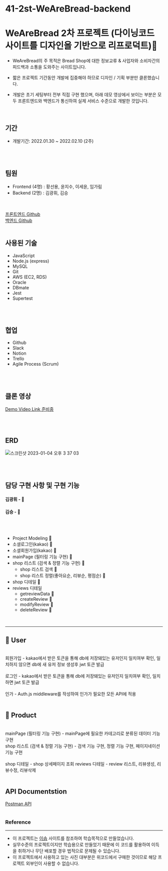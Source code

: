 # 41-2st-WeAreBread-backend

# WeAreBread 2차 프로젝트 (다이닝코드 사이트를 디자인을 기반으로 리프로덕트)🥾
- WeAreBread의 주 목적은 Bread Shop에 대한 정보교류 & 사업자와 소비자간의 피드백과 소통을 도와주는 사이트입니다.

- 짧은 프로젝트 기간동안 개발에 집중해야 하므로 디자인 / 기획 부분만 클론했습니다.


- 개발은 초기 세팅부터 전부 직접 구현 했으며, 아래 데모 영상에서 보이는 부분은 모두 프론트엔드와 백엔드가 통신하여 실제 서비스 수준으로 개발한 것입니다.
<br />

## 기간

- 개발기간: 2022.01.30 ~ 2022.02.10 (2주)
<br />
<br />


## 팀원

- Frontend (4명) : 황선용, 윤지수, 이세윤, 임가림
- Backend (2명)  : 김광휘, 김승
<br />
<br />
<a href="https://github.com/wecode-bootcamp-korea/41-2nd-WeAreBread-frontend">프론트엔드 Github</a>
<br />
<a href="https://github.com/wecode-bootcamp-korea/41-2nd-WeAreBread-backend">  백엔드 Github</a>
<br />
<br />

## 사용된 기술
- JavaScript
- Node.js (express)
- MySQL
- Git
- AWS (EC2, RDS)
- Oracle
- DBmate
- Jest
- Supertest
<br />
<br />


## 협업

- Github
- Slack
- Notion
- Trello
- Agile Process (Scrum)
<br />
<br />



## 클론 영상


<a href="">Demo Video Link 준비중</a>



<br />
<br />


## ERD
![스크린샷 2023-01-04 오후 3 37 03](https://user-images.githubusercontent.com/119113904/218299538-c6c659c5-0317-4515-99fc-518da3410cbc.png)


<br />
<br />


## 담당 구현 사항 및 구현 기능

#### 김광휘 - 🤖  

#### 김승 - 🙂

<br />
<br />

- Project Modeling 🤖
- 소셜로그인(kakao) 🤖
- 소셜회원가입(kakao) 🤖
- mainPage (필터링 기능 구현) 🤖
- shop 리스트 (검색 & 정렬 기능 구현) 🤖
  - shop 리스트 검색 🤖
  - shop 리스트 정렬(좋아요순, 리뷰순, 평점순) 🤖
- shop 디테일 🤖
- reviews 디테일 
  - getreviewData 🤖
  - createReview 🤖
  - modifyReview 🤖
  - deleteReview 🤖

<br />

---

## 🥾 User
<br />
회원가입 - kakao에서 받은 토큰을 통해 db에 저장돼있는 유저인지 일치여부 확인, 일치하지 않으면 db에 새 유저 정보 생성후 jwt 토큰 발급
<br />
<br />
로그인 - kakao에서 받은 토큰을 통해 db에 저장돼있는 유저인지 일치여부 확인, 일치하면 jwt 토큰 발급
<br />
<br />
인가 - Auth.js middleware를 작성하여 인가가 필요한 모든 API에 적용
<br />
<br />

## 🥾 Product
<br />
mainPage (필터링 기능 구현) - mainPage에 필요한 카테고리로 분류된 데이터 기능 구현
<br />
shop 리스트 (검색 & 정렬 기능 구현) - 검색 기능 구현, 정렬 기능 구현, 페이지네이션 기능 구현
<br />
<br />
shop 디테일 - shop 상세페이지 조회
reviews 디테일 - review 리스트, 리뷰생성, 리뷰수정, 리뷰삭제
<br />
<br />

## API Documentstion

<a href="https://documenter.getpostman.com/view/25063140/2s935it5r1">Postman API</a>
<br />
<br />



### Reference
-----
- 이 프로젝트는 <a href="https://www.diningcode.com/">이솝</a> 사이트를 참조하여 학습목적으로 만들었습니다.
- 실무수준의 프로젝트이지만 학습용으로 만들었기 때문에 이 코드를 활용하여 이득을 취하거나 무단 배포할 경우 법적으로 문제될 수 있습니다.
- 이 프로젝트에서 사용하고 있는 사진 대부분은 위코드에서 구매한 것이므로 해당 프로젝트 외부인이 사용할 수 없습니다.
